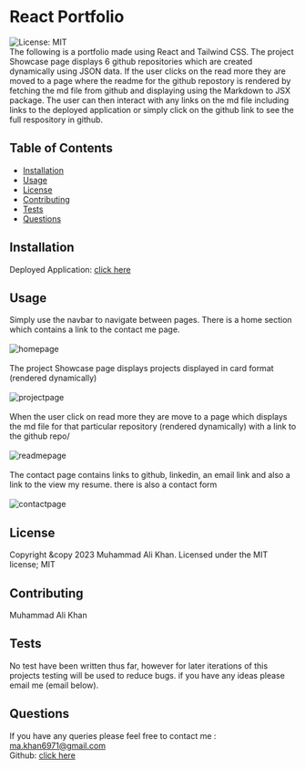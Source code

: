 # React Portfolio <!-- omit in toc -->
![License: MIT](https://img.shields.io/badge/License-MIT-yellow.svg) <br>
The following is a portfolio made using React and Tailwind CSS. The project Showcase page displays 6 github repositories which are created dynamically using JSON data. If the user clicks on the read more they are moved to a page where the readme for the github repostory is rendered by fetching the md file from github and displaying using the Markdown to JSX package. The user can then interact with any links on the md file including links to the deployed application or simply click on the github link to see the full respository in github. 
## Table of Contents <!-- omit in toc -->

- [Installation](#installation)
- [Usage](#usage)
- [License](#license)
- [Contributing](#contributing)
- [Tests](#tests)
- [Questions](#questions)

## Installation
Deployed Application: <a href="https://maks6831.github.io/React-Portfolio/">click here</a>
## Usage 




Simply use the navbar to navigate between pages.
There is a home section which contains a link to the contact me page.
<br></br>
![homepage](https://user-images.githubusercontent.com/118021969/225347156-6f0c9902-3da6-48f0-8280-042f3e6964fc.png)
<br></br>
The project Showcase page displays projects displayed in card format (rendered dynamically)
<br></br>
![projectpage](https://user-images.githubusercontent.com/118021969/225347196-36272a47-36a8-498a-b54d-95b63ac69fdf.png)
<br></br>
When the user click on read more they are move to a page which displays the md file for that particular repository (rendered dynamically) with a link to the github repo/
<br></br>
![readmepage](https://user-images.githubusercontent.com/118021969/225347227-719441bc-af93-44f3-9b8d-df886fc6845c.png)
<br></br>
The contact page contains links to github, linkedin, an email link and also a link to the view my resume. there is also a contact form
<br></br>
![contactpage](https://user-images.githubusercontent.com/118021969/225347241-44ec3a4d-0f6a-47b5-a476-4d379e434828.png)
## License
Copyright &copy 2023 Muhammad Ali Khan. Licensed under the MIT license;
MIT
## Contributing 
Muhammad Ali Khan
## Tests
No test have been written thus far, however for later iterations of this projects testing will be used to reduce bugs. if you have any ideas please email me (email below).
## Questions 
If you have any queries please feel free to contact me : ma.khan6971@gmail.com <br>
Github: <a href="https://github.com/Maks6831">click here</a>
